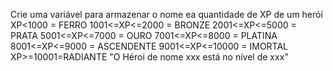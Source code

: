Crie uma variável para armazenar o nome ea quantidade de XP de um herói
XP<1000 = FERRO
1001<=XP<=2000 = BRONZE
2001<=XP<=5000 = PRATA
5001<=XP<=7000 = OURO
7001<=XP<=8000 = PLATINA
8001<=XP<=9000 = ASCENDENTE
9001<=XP<=10000 = IMORTAL
XP>=10001=RADIANTE
"O Héroi de nome xxx está no nível de xxx"